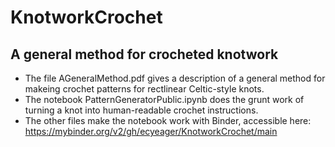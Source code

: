# KnotworkCrochet
## A general method for crocheted knotwork

*  The file AGeneralMethod.pdf gives a description of a general method for makeing crochet patterns for rectlinear Celtic-style knots. 
*  The notebook PatternGeneratorPublic.ipynb does the grunt work of turning a knot into human-readable crochet instructions.
*  The other files make the notebook work with Binder, accessible here: https://mybinder.org/v2/gh/ecyeager/KnotworkCrochet/main
